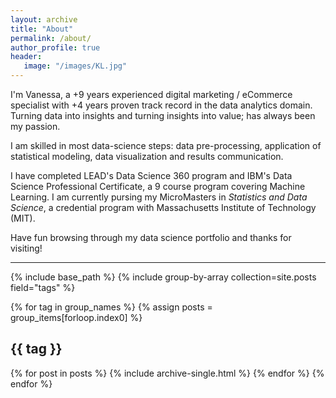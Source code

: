 ```yaml
---
layout: archive
title: "About"
permalink: /about/
author_profile: true
header:
   image: "/images/KL.jpg"
---
```


I'm Vanessa, a +9 years experienced digital marketing / eCommerce specialist with +4 years proven track record in the data analytics domain. Turning data into insights and turning insights into value; has always been my passion. 

I am skilled in most data-science steps: data pre-processing, application of statistical modeling, data visualization and results communication. 

I have completed LEAD's Data Science 360 program and IBM's Data Science Professional Certificate, a 9 course program covering Machine Learning. I am currently pursing my MicroMasters in *Statistics and Data Science*, a credential program with Massachusetts Institute of Technology (MIT).

Have fun browsing through my data science portfolio and thanks for visiting!



---

{% include base_path %}
{% include group-by-array collection=site.posts field="tags" %}

{% for tag in group_names %}
  {% assign posts = group_items[forloop.index0] %}
  <h2 id="{{ tag | slugify }}" class="archive__subtitle">{{ tag }}</h2>
  {% for post in posts %}
    {% include archive-single.html %}
  {% endfor %}
{% endfor %}